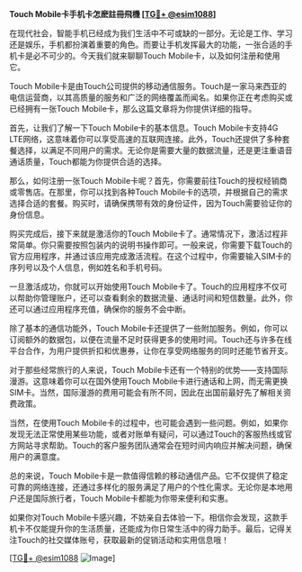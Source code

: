 **Touch Mobile卡手机卡怎麽註冊飛機 [[TG💪+ @esim1088](https://t.me/s/esim1088)]**

在现代社会，智能手机已经成为我们生活中不可或缺的一部分。无论是工作、学习还是娱乐，手机都扮演着重要的角色。而要让手机发挥最大的功能，一张合适的手机卡是必不可少的。今天我们就来聊聊Touch Mobile卡，以及如何注册和使用它。

Touch Mobile卡是由Touch公司提供的移动通信服务。Touch是一家马来西亚的电信运营商，以其高质量的服务和广泛的网络覆盖而闻名。如果你正在考虑购买或已经拥有一张Touch Mobile卡，那么这篇文章将为你提供详细的指导。

首先，让我们了解一下Touch Mobile卡的基本信息。Touch Mobile卡支持4G LTE网络，这意味着你可以享受高速的互联网连接。此外，Touch还提供了多种套餐选择，以满足不同用户的需求。无论你是需要大量的数据流量，还是更注重语音通话质量，Touch都能为你提供合适的选择。

那么，如何注册一张Touch Mobile卡呢？首先，你需要前往Touch的授权经销商或零售店。在那里，你可以找到各种Touch Mobile卡的选项，并根据自己的需求选择合适的套餐。购买时，请确保携带有效的身份证件，因为Touch需要验证你的身份信息。

购买完成后，接下来就是激活你的Touch Mobile卡了。通常情况下，激活过程非常简单。你只需要按照包装内的说明书操作即可。一般来说，你需要下载Touch的官方应用程序，并通过该应用完成激活流程。在这个过程中，你需要输入SIM卡的序列号以及个人信息，例如姓名和手机号码。

一旦激活成功，你就可以开始使用Touch Mobile卡了。Touch的应用程序不仅可以帮助你管理账户，还可以查看剩余的数据流量、通话时间和短信数量。此外，你还可以通过应用程序充值，确保你的服务不会中断。

除了基本的通信功能外，Touch Mobile卡还提供了一些附加服务。例如，你可以订阅额外的数据包，以便在流量不足时获得更多的使用时间。Touch还与许多在线平台合作，为用户提供折扣和优惠券，让你在享受网络服务的同时还能节省开支。

对于那些经常旅行的人来说，Touch Mobile卡还有一个特别的优势——支持国际漫游。这意味着你可以在国外使用Touch Mobile卡进行通话和上网，而无需更换SIM卡。当然，国际漫游的费用可能会有所不同，因此在出国前最好先了解相关资费政策。

当然，在使用Touch Mobile卡的过程中，也可能会遇到一些问题。例如，如果你发现无法正常使用某些功能，或者对账单有疑问，可以通过Touch的客服热线或官方网站寻求帮助。Touch的客户服务团队通常会在短时间内响应并解决问题，确保用户的满意度。

总的来说，Touch Mobile卡是一款值得信赖的移动通信产品。它不仅提供了稳定可靠的网络连接，还通过多样化的服务满足了用户的个性化需求。无论你是本地用户还是国际旅行者，Touch Mobile卡都能为你带来便利和实惠。

如果你对Touch Mobile卡感兴趣，不妨亲自去体验一下。相信你会发现，这款手机卡不仅能提升你的生活质量，还能成为你日常生活中的得力助手。最后，记得关注Touch的社交媒体账号，获取最新的促销活动和实用信息哦！

[[TG💪+ @esim1088](https://t.me/s/esim1088) ![Image](https://i.postimg.cc/4NQfJmqS/Snipaste-2025-05-13-00-14-12.png)]